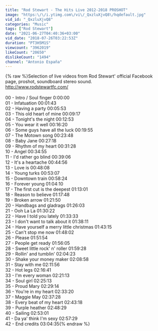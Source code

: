 ```yaml
---
title: "Rod Stewart - The Hits Live 2012-2018 PROSHOT"
image: "https:\/\/i.ytimg.com\/vi\/_QxzluXjvQ8\/hqdefault.jpg"
vid_id: "_QxzluXjvQ8"
categories: "Music"
tags: ["Rod Stewart"]
date: "2021-06-27T04:40:36+03:00"
vid_date: "2018-07-26T03:22:53Z"
duration: "PT3H5M1S"
viewcount: "3962019"
likeCount: "20650"
dislikeCount: "1494"
channel: "Antonio España"
---
```

{% raw %}Selection of live videos from Rod Stewart' official Facebook page, proshot, soundboard stereo sound.<br /><a rel="nofollow" target="blank" href="http://www.rodstewartfc.com/">http://www.rodstewartfc.com/</a><br /><br />00 - Intro / Soul finger 0:00:00<br />01 - Infatuation 00:01:43<br />02 - Having a party 00:05:53<br />03 - This old heart of mine 00:09:17<br />04 - Tonight's the night 00:12:53<br />05 - You wear it well 00:16:20<br />06 - Some guys have all the luck 00:19:55<br />07 - The Motown song 00:23:48<br />08 - Baby Jane 00:27:18<br />09 - Rhythm of my heart 00:31:28<br />10 - Angel 00:34:55<br />11 - I'd rather go blind 00:39:06<br />12 - It's a heartache 00:44:56<br />13 - Love is 00:48:08<br />14 - Young turks 00:53:07<br />15 - Downtown train 00:58:24<br />16 - Forever young 01:04:10<br />17 - The first cut is the deepest 01:13:01<br />18 - Reason to believe 01:17:48<br />19 - Broken arrow 01:21:50<br />20 - Handbags and gladrags 01:26:03<br />21 - Ooh La La 01:30:22<br />22 - Have I told you lately 01:33:33<br />23 - I don't want to talk about it 01:38:11<br />24 - Have yourself a merry little christmas 01:43:15<br />25 - Can't stop me now 01:48:02<br />26 - Please 01:51:54<br />27 - People get ready 01:56:05<br />28 - Sweet little rock' n' roller 01:59:28<br />29 - Rollin' and tumblin' 02:04:23<br />30 - Shake your money maker 02:08:58<br />31 - Stay with me 02:11:56<br />32 - Hot legs 02:16:41<br />33 - I'm every woman 02:21:13<br />34 - Soul girl 02:25:13<br />35 - Proud Mary 02:29:14<br />36 - You're in my heart 02:33:20<br />37 - Maggie May 02:37:28<br />38 - Every beat of my heart 02:43:18<br />39 - Purple heather 02:48:29<br />40 - Sailing 02:53:01<br />41 - Da ya' think I'm sexy 02:57:29<br />42 - End credits 03:04:35{% endraw %}

